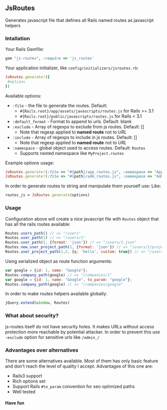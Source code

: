 ## JsRoutes

Generates javascript file that defines all Rails named routes as javascript helpers

### Intallation

Your Rails Gemfile:

``` ruby
gem "js-routes", :require => 'js_routes'
```

Your application initializer, like `config/initializers/jsroutes.rb`:

``` ruby
JsRoutes.generate!({
 #options
})
```

Available options:

* `:file` - the file to generate the routes. Default: 
  * `#{Rails.root}/app/assets/javascripts/routes.js` for Rails >= 3.1
  * `#{Rails.root}/public/javascripts/routes.js` for Rails < 3.1
* `:default_format` - Format to append to urls. Default: blank
* `:exclude` - Array of regexps to exclude from js routes. Default: []
  * Note that regexp applied to **named route** not to *URL*
* `:include` - Array of regexps to include in js routes. Default: []
  * Note that regexp applied to **named route** not to *URL*
* `:namespace` - global object used to access routes. Default: `Routes`
  * Supports nested namespace like `MyProject.routes`

Example options usage:

``` ruby
JsRoutes.generate!(:file => "#{path}/app_routes.js", :namespace => "AppRoutes", :exclude => /^admin_/, :default_format => "json")
JsRoutes.generate!(:file => "#{path}/adm_routes.js", :namespace => "AdmRoutes", :include => /^admin_/, :default_format => "json")
```

In order to generate routes to string and manipulate them yourself use:
Like:

``` ruby
routes_js = JsRoutes.generate(options)
```

### Usage

Configuration above will create a nice javascript file with `Routes` object that has all the rails routes available:

``` js
Routes.users_path() // => "/users"
Routes.user_path(1) // => "/users/1"
Routes.user_path(1, {format: 'json'}) // => "/users/1.json"
Routes.new_user_project_path(1, {format: 'json'}) // => "/users/1/projects/new.json"
Routes.user_project_path(1,2, {q: 'hello', custom: true}) // => "/users/1/projects/2?q=hello&custom=true"
```

Using serialized object as route function arguments:

``` js
var google = {id: 1, name: "Google"};
Routes.company_path(google) // => "/companies/1"
var google = {id: 1, name: "Google", to_param: "google"};
Routes.company_path(google) // => "/companies/google"
```

In order to make routes helpers available globally:

``` js
jQuery.extend(window, Routes)
```

### What about security?

js-routes itself do not have security holes. It makes URLs 
without access protection more reachable by potential attacker.
In order to prevent this use `:exclude` option for sensitive urls like `/admin_/`


### Advantages over alternatives

There are some alternatives available. Most of them has only basic feature and don't reach the level of quality I accept. 
Advantages of this one are:

* Rails3 support
* Rich options set
* Support Rails `#to_param` convention for seo optimized paths
* Well tested

#### Have fun 
